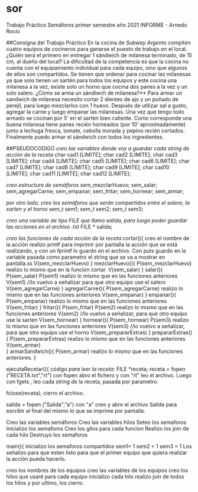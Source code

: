# sor

Trabajo Práctico Semáforos primer semestre año 2021
INFORME - Arnedo Rocío

##Consigna del Trabajo Práctico
En la cocina de *Subway Argento* compiten cuatro equipos de cocineros para ganarse el puesto de trabajo en el local. ¿Quién será el primero en entregar 1 sándwich de milanesa terminado, de 15 cm, al dueño del local?
La dificultad de la competencia es que la cocina no cuenta con el equipamiento individual para cada equipo, sino que algunos de ellos son compartidos. Se tienen que ordenar para cocinar las milanesas ya que solo tienen un sartén para todos los equipos y este cocina una milanesa a la vez, existe solo un horno que cocina dos panes a la vez y un solo salero. ¿Cómo se arma un sándiwch de milanesa?**
Para armar un sandwich de milanesa necesito cortar 2 dientes de ajo y un puñado de perejil, para luego mezclarlos con 1 huevo. Después de utilizar sal a gusto, agregar la carne y luego empanar las milanesas. Una vez que tengo todo armado se cocinan por 5' en el sartén bien caliente.
Como corresponde una buena milanesa tiene panes recién horneados (por 10' aproximadamente) junto a lechuga fresca, tomate, cebolla morada y pepino recién cortados. 
Finalmente puedo armar el sándwich con todos los ingredientes.


##PSEUDOCODIGO 
*creo las  variables donde voy a guardar cada string de acción de la receta*
	char cad1 [LIMITE];
	char cad2 [LIMITE];
	char cad3 [LIMITE];
	char cad4 [LIMITE];
	char cad5 [LIMITE];
	char cad6 [LIMITE];
	char cad7 [LIMITE];
	char cad8 [LIMITE];
	char cad9 [LIMITE];
	char cad10 [LIMITE];
	char cad11 [LIMITE];
	char cad12 [LIMITE];

*creo estructura de semáforos*
	sem_mezclarHuevo;
	sem_salar;
	sem_agregarCarne;
	sem_empanar;
	sem_fritar;
	sem_hornear;
	sem_armar;

*por otro lado, creo los semáforos que serán compartidos entre el salero, la sarten y el horno*
	sem_t sem1;
	sem_t sem2;
	sem_t sem3;

*creo una variable de tipo FILE que llamo salida, para luego poder guardar las acciones en el archivo .txt*
FILE * salida;

*creo las funciones de cada acción de la receta*
cortar(){
creo el nombre de la acción
realizo printf para imprimir por pantalla la acción que se está realizando,  y con un fprintf lo guardo en el archivo. 
Con puts guardo en la variable pasada como parametro el string que se va a mostrar en pantalla.ss
V(sem_mezclarHuevo)
}
mezclarHuevo(){
P(sem_mezclarHuevo)
realizo lo mismo que en la funcion cortar.
V(sem_salar)
}
 salar(){
 P(sem_salar)
 P(sem1)
 realizo lo mismo que en las funciones anteriores
 V(sem1)              //lo vuelvo a señalizar para que otro equipo use el salero
 V(sem_agregarCarne)
}
agregarCarne(){
 P(sem_agregarCarne)
 realizo lo mismo que en las funciones anteriores
 V(sem_empanar)
}
empanar(){
 P(sem_empanar)
 realizo lo mismo que en las funciones anteriores
 V(sem_fritar)
}
fritar(){
 P(sem_fritar)
 P(sem2)
 realizo lo mismo que en las funciones anteriores
 V(sem2)                //lo vuelvo a señalizar, para que otro equipo use la sarten
 V(sem_hornear)
}
hornear(){
 P(sem_hornear)
 P(sem3)
 realizo lo mismo que en las funciones anteriores
 V(sem3)                //lo vuelvo a señalizar, para que otro equipo use el horno
 V(sem_prepararExtras)
}
prepararExtras(){
 P(sem_prepararExtras)
 realizo lo mismo que en las funciones anteriores
 V(sem_armar)             
}
armarSandwich(){
  P(sem_armar)
  realizo lo mismo que en las funciones anteriores.
}

ejecutaRecetar(){
  *código para leer la receta:*
  FILE *receta;
  receta = fopen ("RECETA.txt","rt") 
  con fopen abro el fichero y con "rt" leo el archivo.
  Luego con fgets , leo cada string de la receta, pasada por parametro.
  
  fclose(receta); cierro el archivo.
  
  salida = fopen ("Salida","a")
  con "a" creo y abro el archivo Salida para escribir al final del mismo lo que se imprime por pantalla.
  
  Creo las variables semáforos
  Creo las variables hilos
  Seteo los semaforos
  Inicializo los semaforos
  Creo los gilos para cada funcion
  Realizo los join de cada hilo
  Destruyo los semaforos
  
 main(){
  inicializo los semaforos compartidos
    sem1= 1
    sem2 = 1
    sem3 = 1
   Los señalizo para que esten listo para que el primer equipo que quiera realizar la acción pueda hacerlo.
   
   creo los nombres de los equipos
   creo las variables de los equipos
   creo los hilos que usaré para cada equipo
   inicializo cada hilo
   realizo join de todos los hilos
   y por ultimo, los cierro. 

  






